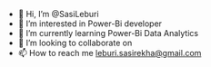 - 👋 Hi, I’m @SasiLeburi
- 👀 I’m interested in Power-Bi developer
- 🌱 I’m currently learning Power-Bi Data Analytics
- 💞️ I’m looking to collaborate on 
- 📫 How to reach me leburi.sasirekha@gmail.com

<!---
SasiLeburi/SasiLeburi is a ✨ special ✨ repository because its `README.md` (this file) appears on your GitHub profile.
You can click the Preview link to take a look at your changes.
--->
